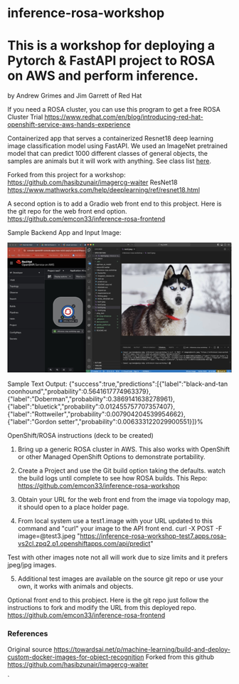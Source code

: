 # inference-rosa-workshop
# This is a workshop for deploying a Pytorch & FastAPI project to ROSA on AWS and perform inference.
by Andrew Grimes and Jim Garrett of Red Hat 

If you need a ROSA cluster, you can use this program to get a free ROSA Cluster Trial 
https://www.redhat.com/en/blog/introducing-red-hat-openshift-service-aws-hands-experience

Containerized app that serves a containerized Resnet18 deep learning image classification model using FastAPI. We used an ImageNet pretrained model that can predict 1000 different classes of general objects, the samples are animals but it will work with anything. See class list [here](https://deeplearning.cms.waikato.ac.nz/user-guide/class-maps/IMAGENET/).

Forked from this project for a workshop: https://github.com/hasibzunair/imagercg-waiter
ResNet18 https://www.mathworks.com/help/deeplearning/ref/resnet18.html

A second option is to add a Gradio web front end to this probject. Here is the git repo for the web front end option. 
https://github.com/emcon33/inference-rosa-frontend

Sample Backend App and Input Image: 
<p align="left">
  <a href="#"><img src="./sample.jpg" width="600"></a> <br />
  <em> 
  </em>
</p>

Sample Text Output:
{"success":true,"predictions":[{"label":"black-and-tan coonhound","probability":0.5641617774963379},{"label":"Doberman","probability":0.3869141638278961},{"label":"bluetick","probability":0.012455757707357407},{"label":"Rottweiler","probability":0.007904204539954662},{"label":"Gordon setter","probability":0.006333122029900551}]}%


OpenShift/ROSA instructions (deck to be created) 
1. Bring up a generic ROSA cluster in AWS. This also works with OpenShift or other Managed OpenShift Options to demonstrate portability.

2. Create a Project and use the Git build option taking the defaults. watch the build logs until complete to see how ROSA builds. 
  This Repo: https://github.com/emcon33/inference-rosa-workshop

3. Obtain your URL for the web front end from the image via topology map, it should open to a place holder page. 

4. From local system use a test1.image with your URL updated to this command and "curl" your image to the API front end.
curl -X POST -F image=@test3.jpeg "https://inference-rosa-workshop-test7.apps.rosa-vs2cl.zpq2.p1.openshiftapps.com/api/predict"

Test with other images note not all will work due to size limits and it prefers jpeg/jpg images. 

5. Additional test images are available on the source git repo or use your own, it works with animals and objects. 

Optional front end to this probject. Here is the git repo just follow the instructions to fork and modify the URL from this deployed repo.  
https://github.com/emcon33/inference-rosa-frontend



### References
Original source https://towardsai.net/p/machine-learning/build-and-deploy-custom-docker-images-for-object-recognition
Forked from this github https://github.com/hasibzunair/imagercg-waiter


`
